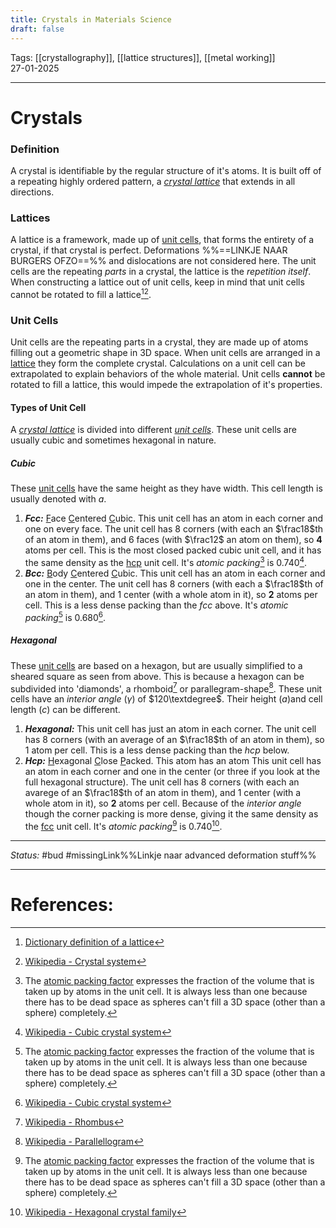 ```yaml
---
title: Crystals in Materials Science
draft: false
---
```

Tags: [[crystallography]], [[lattice structures]], [[metal working]] <br>27-01-2025

---
# Crystals
### Definition
A crystal is identifiable by the regular structure of it's atoms. It is built off of a repeating highly ordered pattern, a _[crystal lattice](#lattices)_ that extends in all directions.

### Lattices
A lattice is a framework, made up of [unit cells](#unit%20cells), that forms the entirety of a crystal, if that crystal is perfect. Deformations %%==LINKJE NAAR BURGERS OFZO==%% and dislocations are not considered here. The unit cells are the repeating _parts_ in a crystal, the lattice is the _repetition itself_. When constructing a lattice out of unit cells, keep in mind that unit cells cannot be rotated to fill a lattice[^lattice1][^lattice2].

### Unit Cells
Unit cells are the repeating parts in a crystal, they are made up of atoms filling out a geometric shape in 3D space. When unit cells are arranged in a [lattice](#lattices) they form the complete crystal. Calculations on a unit cell can be extrapolated to explain behaviors of the whole material. Unit cells __cannot__ be rotated to fill a lattice, this would impede the extrapolation of it's properties.
#### Types of Unit Cell
A _[crystal lattice](#lattices)_  is divided into different _[unit cells](#unit%20cells)_. These unit cells are usually cubic and sometimes hexagonal in nature.
##### Cubic
These [unit cells](#unit%20cells) have the same height as they have width. This cell length is usually denoted with _a_.
1. ___Fcc:___ <u>F</u>ace <u>C</u>entered <u>C</u>ubic. This unit cell has an atom in each corner and one on every face. The unit cell has $8$ corners (with each an $\frac18$th of an atom in them), and $6$ faces (with $\frac12$ an atom on them), so __$4$__ atoms per cell. This is the most closed packed cubic unit cell, and it has the same density as the [hcp](#hexagonal) unit cell. It's _atomic packing_[^at.pack] is $0.740$[^cube_wiki].
2. ___Bcc:___ <u>B</u>ody <u>C</u>entered <u>C</u>ubic. This unit cell has an atom in each corner and one in the center. The unit cell has $8$ corners (with each a $\frac18$th of an atom in them), and $1$ center (with a whole atom in it), so __$2$__ atoms per cell. This is a less dense packing than the _fcc_ above. It's _atomic packing_[^at.pack] is $0.680$[^cube_wiki].
##### Hexagonal
These [unit cells](#unit%20cells) are based on a hexagon, but are usually simplified to a sheared square as seen from above. This is because a hexagon can be subdivided into 'diamonds', a rhomboid[^rhombus_wiki] or parallegram-shape[^para_wiki]. These unit cells have an _interior angle_ ($\gamma$) of $120\textdegree$. Their height (_a_)and cell length (_c_) can be different.
1. ___Hexagonal:___ This unit cell has just an atom in each corner. The unit cell has $8$ corners (with an average of an $\frac18$th of an atom in them), so $1$ atom per cell. This is a less dense packing than the _hcp_ below. 
2. ___Hcp:___ <u>H</u>exagonal <u>C</u>lose <u>P</u>acked. This atom has an atom This unit cell has an atom in each corner and one in the center (or three if you look at the full hexagonal structure). The unit cell has $8$ corners (with each an avarege of an $\frac18$th of an atom in them), and $1$ center (with a whole atom in it), so __$2$__ atoms per cell. Because of the _interior angle_ though the corner packing is more dense, giving it the same density as the [fcc](#Cubic) unit cell. It's _atomic packing_[^at.pack] is $0.740$[^hex_wiki].







---
_Status:_ #bud #missingLink%%Linkje naar advanced deformation stuff%%

---
# References:
[^rhombus_wiki]: [Wikipedia - Rhombus](https://en.wikipedia.org/wiki/Rhombus)
[^para_wiki]: [Wikipedia - Parallellogram](https://en.wikipedia.org/wiki/Parallelogram)
[^cube_wiki]: [Wikipedia - Cubic crystal system](https://en.wikipedia.org/wiki/Cubic_crystal_system)
[^at.pack]: The [atomic packing factor](https://en.wikipedia.org/wiki/Atomic_packing_factor) expresses the fraction of the volume that is taken up by atoms in the unit cell. It is always less than one because there has to be dead space as spheres can't fill a 3D space (other than a sphere) completely.
[^hex_wiki]: [Wikipedia - Hexagonal crystal family](https://en.wikipedia.org/wiki/Hexagonal_crystal_family#Crystal_systems)
[^lattice1]: [Dictionary definition of a lattice](https://dictionary.cambridge.org/us/dictionary/english/lattice)
[^lattice2]: [Wikipedia - Crystal system](https://en.wikipedia.org/wiki/Crystal_system)

